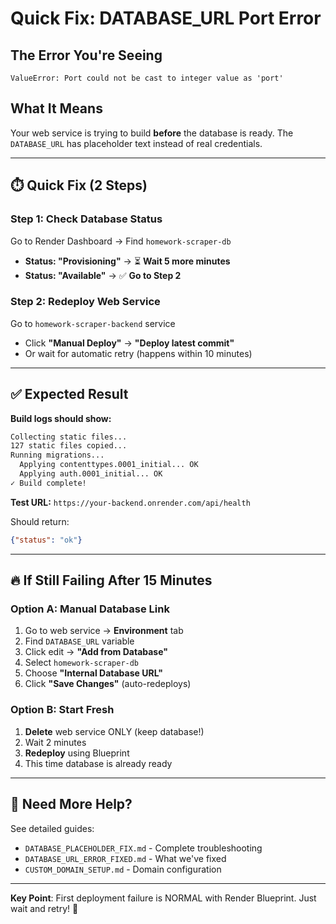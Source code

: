 # Quick Fix: DATABASE_URL Port Error

## The Error You're Seeing
```
ValueError: Port could not be cast to integer value as 'port'
```

## What It Means
Your web service is trying to build **before** the database is ready. The `DATABASE_URL` has placeholder text instead of real credentials.

---

## ⏱️ Quick Fix (2 Steps)

### Step 1: Check Database Status
Go to Render Dashboard → Find `homework-scraper-db`

- **Status: "Provisioning"** → ⏳ **Wait 5 more minutes**
- **Status: "Available"** → ✅ **Go to Step 2**

### Step 2: Redeploy Web Service
Go to `homework-scraper-backend` service

- Click **"Manual Deploy"** → **"Deploy latest commit"**
- Or wait for automatic retry (happens within 10 minutes)

---

## ✅ Expected Result

**Build logs should show:**
```bash
Collecting static files...
127 static files copied...
Running migrations...
  Applying contenttypes.0001_initial... OK
  Applying auth.0001_initial... OK
✓ Build complete!
```

**Test URL:**
`https://your-backend.onrender.com/api/health`

Should return:
```json
{"status": "ok"}
```

---

## 🔥 If Still Failing After 15 Minutes

### Option A: Manual Database Link

1. Go to web service → **Environment** tab
2. Find `DATABASE_URL` variable
3. Click edit → **"Add from Database"**
4. Select `homework-scraper-db`
5. Choose **"Internal Database URL"**
6. Click **"Save Changes"** (auto-redeploys)

### Option B: Start Fresh

1. **Delete** web service ONLY (keep database!)
2. Wait 2 minutes
3. **Redeploy** using Blueprint
4. This time database is already ready

---

## 📱 Need More Help?

See detailed guides:
- `DATABASE_PLACEHOLDER_FIX.md` - Complete troubleshooting
- `DATABASE_URL_ERROR_FIXED.md` - What we've fixed
- `CUSTOM_DOMAIN_SETUP.md` - Domain configuration

---

**Key Point**: First deployment failure is NORMAL with Render Blueprint. Just wait and retry! 🚀
